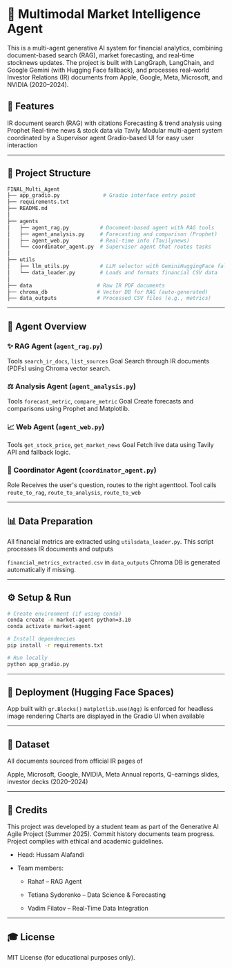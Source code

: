 # 🤖 Multimodal Market Intelligence Agent

This is a multi-agent generative AI system for financial analytics, combining document-based search (RAG), market forecasting, and real-time stocknews updates. The project is built with LangGraph, LangChain, and Google Gemini (with Hugging Face fallback), and processes real-world Investor Relations (IR) documents from Apple, Google, Meta, Microsoft, and NVIDIA (2020–2024).

## 🚀 Features

 IR document search (RAG) with citations
 Forecasting & trend analysis using Prophet
 Real-time news & stock data via Tavily
 Modular multi-agent system coordinated by a Supervisor agent
 Gradio-based UI for easy user interaction

---

## 📂 Project Structure

```bash
FINAL_Multi_Agent
├── app_gradio.py              # Gradio interface entry point
├── requirements.txt
├── README.md
│
├── agents
│   ├── agent_rag.py          # Document-based agent with RAG tools
│   ├── agent_analysis.py     # Forecasting and comparison (Prophet)
│   ├── agent_web.py          # Real-time info (Tavilynews)
│   └── coordinator_agent.py  # Supervisor agent that routes tasks
│
├── utils
│   ├── llm_utils.py          # LLM selector with GeminiHuggingFace fallback
│   └── data_loader.py        # Loads and formats financial CSV data
│
├── data                     # Raw IR PDF documents
├── chroma_db                # Vector DB for RAG (auto-generated)
├── data_outputs             # Processed CSV files (e.g., metrics)
```

---

## 🔧 Agent Overview

### ✨ RAG Agent (`agent_rag.py`)

 Tools `search_ir_docs`, `list_sources`
 Goal Search through IR documents (PDFs) using Chroma vector search.

### ⚖️ Analysis Agent (`agent_analysis.py`)

 Tools `forecast_metric`, `compare_metric`
 Goal Create forecasts and comparisons using Prophet and Matplotlib.

### 📈 Web Agent (`agent_web.py`)

 Tools `get_stock_price`, `get_market_news`
 Goal Fetch live data using Tavily API and fallback logic.

### 🤖 Coordinator Agent (`coordinator_agent.py`)

 Role Receives the user's question, routes to the right agenttool.
 Tool calls `route_to_rag`, `route_to_analysis`, `route_to_web`

---

## 📊 Data Preparation

All financial metrics are extracted using `utilsdata_loader.py`.
This script processes IR documents and outputs

 `financial_metrics_extracted.csv` in `data_outputs`
 Chroma DB is generated automatically if missing.

---

## ⚙️ Setup & Run

```bash
# Create environment (if using conda)
conda create -n market-agent python=3.10
conda activate market-agent

# Install dependencies
pip install -r requirements.txt

# Run locally
python app_gradio.py
```

---

## 🚧 Deployment (Hugging Face Spaces)

 App built with `gr.Blocks()`
 `matplotlib.use(Agg)` is enforced for headless image rendering
 Charts are displayed in the Gradio UI when available

---

## 📅 Dataset

 All documents sourced from official IR pages of

   Apple, Microsoft, Google, NVIDIA, Meta
   Annual reports, Q-earnings slides, investor decks (2020–2024)

---

## 🙌 Credits

This project was developed by a student team as part of the Generative AI Agile Project (Summer 2025). Commit history documents team progress. Project complies with ethical and academic guidelines.
   - Head: Hussam Alafandi
   
   - Team members:

        - Rahaf – RAG Agent

        - Tetiana Sydorenko – Data Science & Forecasting  

        - Vadim Filatov – Real-Time Data Integration


---

## 🎓 License

MIT License (for educational purposes only).
